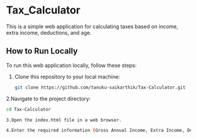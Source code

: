 # Tax_Calculator

This is a simple web application for calculating taxes based on income, extra income, deductions, and age.

## How to Run Locally

To run this web application locally, follow these steps:

1. Clone this repository to your local machine:

   ```bash
   git clone https://github.com/tanuku-saikarthik/Tax-Calculator.git

2.Navigate to the project directory:

   ```bash
   cd Tax-Calculator

3.Open the index.html file in a web browser.

4.Enter the required information (Gross Annual Income, Extra Income, Deductions, and Age) and click on the "Submit" button to see the result.
